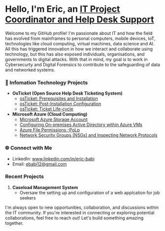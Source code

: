 # Hello, I'm Eric, an <a href="www.linkedin.com/in/eric-babi">IT Project Coordinator and Help Desk Support</a></h1>

Welcome to my GitHub profile! I'm passionate about IT and how the field has evolved from mainframes to personal computers, mobile devices, IoT, technologies like cloud computing, virtual machines, data science and AI. All this has triggered innovation in how we interact and collaborate using technology, but this has also exposed individuals, organisations,  and governments to digital attacks. With that in mind, my goal is to work in Cybersecurty and Digital Forensics to contribute to the safeguarding of data and networked systems.  


### 💼 Infomation Technology Projects
- <b>OsTicket (Open Source Help Desk Ticketing System)</b>
  - [osTicket: Prerequisites and Installation](https://github.com/Eric-Babi/Osticket-pre-conditions)
  - [osTicket: Post-Installation Configuration](https://github.com/Eric-Babi/post-installation-configurations)
  - [osTicket: Ticket Life-cycle](https://github.com/Eric-Babi/Osticket---Ticket-Lifecycle-Creation-to-Resolution)
- <b>Microsoft Azure (Cloud Computing)</b>
  - [Microsoft Azure Storage Account](https://github.com/Eric-Babi/Microsoft-Azure-Storage-Account)
  - [Configuring On-premises Active Directory within Azure VMs](https://github.com/Eric-Babi/Installing-and-Configuring-On-Premise-AD-in-Azure-VM)
  - [Azure File Permissions -PoLp](https://github.com/Eric-Babi/Azure-File-Permissions-and-Security-Groups)
  - [Network Security Groups (NSGs) and Inspecting Network Protocols](https://github.com/Eric-Babi/Azure-Network-Protocols)

### 🌐 Connect with Me

- LinkedIn: www.linkedin.com/in/eric-babi 
- Email: ebabi12@gmail.com

### Recent Projects

1. **Caseload Management System**
   - Oversaw the setting up and configuration of a web applcation for job seekers 

I'm always open to new opportunities, collaboration, and discussions within the IT community. If you're interested in connecting or exploring potential collaborations, feel free to reach out! Let's build something amazing together.



